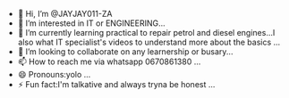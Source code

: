 - 👋 Hi, I’m @JAYJAY011-ZA
- 👀 I’m interested in IT or ENGINEERING...
- 🌱 I’m currently learning practical to repair petrol and diesel engines...I also what IT specialist's videos to understand more about the basics ...
- 💞️ I’m looking to collaborate on any learnership or busary...
- 📫 How to reach me via whatsapp 0670861380 ...
- 😄 Pronouns:yolo ...
- ⚡ Fun fact:I'm talkative and always tryna be honest ...

<!---
JAYJAY011-ZA/JAYJAY011-ZA is a ✨ special ✨ repository because its `README.md` (this file) appears on your GitHub profile.
You can click the Preview link to take a look at your changes.
--->
